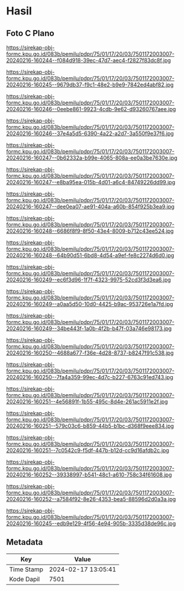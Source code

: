 # Hasil

## Foto C Plano

https://sirekap-obj-formc.kpu.go.id/083b/pemilu/pdpr/75/01/17/20/03/7501172003007-20240216-160244--f084d918-39ec-47d7-aec4-f2827f83dc8f.jpg

https://sirekap-obj-formc.kpu.go.id/083b/pemilu/pdpr/75/01/17/20/03/7501172003007-20240216-160245--9679db37-f9c1-48e2-b9e9-7842ed4abf82.jpg

https://sirekap-obj-formc.kpu.go.id/083b/pemilu/pdpr/75/01/17/20/03/7501172003007-20240216-160246--0eebe861-9923-4cdb-9e62-d93260767aee.jpg

https://sirekap-obj-formc.kpu.go.id/083b/pemilu/pdpr/75/01/17/20/03/7501172003007-20240216-160246--37e4a5d5-6390-4a22-a2d7-3a550f9e37f6.jpg

https://sirekap-obj-formc.kpu.go.id/083b/pemilu/pdpr/75/01/17/20/03/7501172003007-20240216-160247--0b62332a-b99e-4065-808a-ee0a3be7630e.jpg

https://sirekap-obj-formc.kpu.go.id/083b/pemilu/pdpr/75/01/17/20/03/7501172003007-20240216-160247--e8ba95ea-015b-4d01-a6c4-84749226dd99.jpg

https://sirekap-obj-formc.kpu.go.id/083b/pemilu/pdpr/75/01/17/20/03/7501172003007-20240216-160247--dee0ea07-ae91-404a-a60b-854f925b3ea9.jpg

https://sirekap-obj-formc.kpu.go.id/083b/pemilu/pdpr/75/01/17/20/03/7501172003007-20240216-160248--6686f8f9-8f50-43e4-8009-b712c43ee524.jpg

https://sirekap-obj-formc.kpu.go.id/083b/pemilu/pdpr/75/01/17/20/03/7501172003007-20240216-160248--64b90d51-6bd8-4d54-a9ef-fe8c2274d6d0.jpg

https://sirekap-obj-formc.kpu.go.id/083b/pemilu/pdpr/75/01/17/20/03/7501172003007-20240216-160249--ec6f3d96-1f7f-4323-9975-52cd3f3d3ea6.jpg

https://sirekap-obj-formc.kpu.go.id/083b/pemilu/pdpr/75/01/17/20/03/7501172003007-20240216-160249--a0aa5d50-10d0-4425-b9ac-953726e1a7fd.jpg

https://sirekap-obj-formc.kpu.go.id/083b/pemilu/pdpr/75/01/17/20/03/7501172003007-20240216-160249--34be443f-1a0b-4f2b-b47f-03a746e98173.jpg

https://sirekap-obj-formc.kpu.go.id/083b/pemilu/pdpr/75/01/17/20/03/7501172003007-20240216-160250--4688a677-f36e-4d28-8737-b8247f91c538.jpg

https://sirekap-obj-formc.kpu.go.id/083b/pemilu/pdpr/75/01/17/20/03/7501172003007-20240216-160250--7fa4a359-99ec-4d7c-b227-6763c91ed743.jpg

https://sirekap-obj-formc.kpu.go.id/083b/pemilu/pdpr/75/01/17/20/03/7501172003007-20240216-160251--4e56891f-1b55-495c-8d4e-261ac5911e2f.jpg

https://sirekap-obj-formc.kpu.go.id/083b/pemilu/pdpr/75/01/17/20/03/7501172003007-20240216-160251--579c03c6-b859-44b5-b1bc-d368f9eee834.jpg

https://sirekap-obj-formc.kpu.go.id/083b/pemilu/pdpr/75/01/17/20/03/7501172003007-20240216-160251--7c0542c9-f5df-447b-b12d-cc9d16afdb2c.jpg

https://sirekap-obj-formc.kpu.go.id/083b/pemilu/pdpr/75/01/17/20/03/7501172003007-20240216-160252--39338997-b541-48c1-a610-758c34f61608.jpg

https://sirekap-obj-formc.kpu.go.id/083b/pemilu/pdpr/75/01/17/20/03/7501172003007-20240216-160252--a7584f92-8e26-4353-bea5-88596d2d0a3a.jpg

https://sirekap-obj-formc.kpu.go.id/083b/pemilu/pdpr/75/01/17/20/03/7501172003007-20240216-160245--edb9e129-4f56-4e94-905b-3335d38de96c.jpg


## Metadata

| Key        | Value               |
| ---------- | ------------------- |
| Time Stamp | 2024-02-17 13:05:41 |
| Kode Dapil | 7501                |



